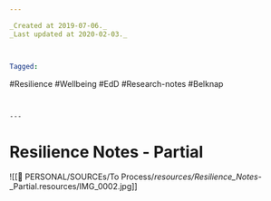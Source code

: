 ```yaml
---

_Created at 2019-07-06._
_Last updated at 2020-02-03._



Tagged: 
```
#Resilience #Wellbeing #EdD #Research-notes #Belknap
```


---
```


# Resilience Notes - Partial


![[🏡 PERSONAL/SOURCEs/To Process/_resources/Resilience_Notes_-_Partial.resources/IMG_0002.jpg]]

